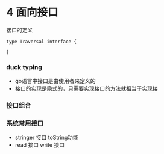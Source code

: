 4 面向接口
===


接口的定义
```
type Traversal interface {
 	
}
```

### duck typing

- go语言中接口是由使用者来定义的
- 接口的实现是隐式的，只需要实现接口的方法就相当于实现接


### 接口组合

### 系统常用接口
- stringer 接口 toString功能
- read 接口 write 接口
